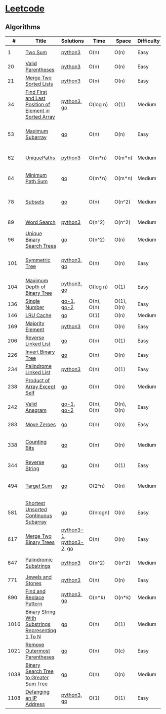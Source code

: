 # [Leetcode](https://leetcode.com/problemset/all/#_=_)

## Algorithms

|  #  |      Title     |   Solutions   | Time          | Space         | Difficulty  | Tag                   
|-----|----------------|---------------|---------------|---------------|-------------|-------------
|1|[Two Sum](https://leetcode.com/problems/two-sum/)|[python3](./python3/TwoSum/1.py)| O(n) | O(n) | Easy | Array, Hash Table |
|20|[Valid Parentheses](https://leetcode.com/problems/valid-parentheses/)|[python3](./python3/ValidParentheses/20.py)| O(n) | O(n) | Easy | String, Stack |
|21|[Merge Two Sorted Lists](https://leetcode.com/problems/merge-two-sorted-lists/)|[python3](./python3/MergeTwoSortedLists/21.py)| O(n) | O(n) | Easy | Linked List |
|34|[Find First and Last Position of Element in Sorted Array](https://leetcode.com/problems/find-first-and-last-position-of-element-in-sorted-array/)|[python3](./python3/FindFirstandLastPositionofElementinSortedArray/34.py), [go](./go/src/FindFirstandLastPositionofElementinSortedArray/34.go)| O(log n) | O(1) | Medium | Array, Binary Search |
|53|[Maximum Subarray](https://leetcode.com/problems/maximum-subarray/)|[go](./go/src/MaximumSubarray/53.go)| O(n) | O(n) | Easy | Array, Divide and Conquer, Dynamic Programming |
|62|[UniquePaths](https://leetcode.com/problems/unique-paths/)|[python3](./python3/UniquePaths/62.py)| O(m*n) | O(m*n) | Medium | Dynamic Programming, Array |
|64|[Minimum Path Sum](https://leetcode.com/problems/minimum-path-sum/)|[go](./go/src/MinimumPathSum/64.go)| O(m*n) | O(m*n) | Medium | Dynamic Programming, Array |
|78|[Subsets](https://leetcode.com/problems/subsets/)|[go](./go/src/Subsets/78.go)| O(n) | O(n^2) | Medium | Array, Backtracking, Bit Manipulation |
|89|[Word Search](https://leetcode.com/problems/word-search/)|[python3](./python3/WordSearch/79.py)| O(n^2) | O(n^2) | Medium | Backtracking, Array |
|96|[Unique Binary Search Trees](https://leetcode.com/problems/unique-binary-search-trees/)|[go](./go/src/UniqueBinarySearchTrees/96.go)| O(n^2) | O(n) | Medium | Dynamic Programming, Tree |
|101|[Symmetric Tree](https://leetcode.com/problems/symmetric-tree/)|[python3](./python3/SymmetricTree/101.py), [go](./go/src/SymmetricTree/101.go)| O(n) | O(n) | Easy | Tree, Depth-first Search, Breadth-first Search |
|104|[Maximum Depth of Binary Tree](https://leetcode.com/problems/maximum-depth-of-binary-tree/)|[python3](./python3/MaximumDepthofBinaryTree/104.py), [go](./go/src/MaximumDepthofBinaryTree/104.go)| O(log n) | O(1) | Easy | Tree, Depth-first Search(DFS) |
|136|[Single Number](https://leetcode.com/problems/single-number/)|[go-1](./go/src/SingleNumber/136-1.go), [go-2](./go/src/SingleNumber/136-2.go)| O(n), O(n) | O(1), O(n) | Easy | Bit Manipulation |
|146|[LRU Cache](https://leetcode.com/problems/lru-cache/)|[go](./go/src/LRUCache/146.go)| O(1) | O(n) | Medium | Design |
|169|[Majority Element](https://leetcode.com/problems/majority-element/)|[python3](./python3/MajorityElement/169.py)| O(n) | O(n) | Easy | Array |
|206|[Reverse Linked List](https://leetcode.com/problems/reverse-linked-list/)|[go](./go/src/ReverseLinkedList/206.go)| O(n) | O(1) | Easy | Linked List |
|226|[Invert Binary Tree](https://leetcode.com/problems/invert-binary-tree/)|[go](./go/src/InvertBinaryTree/226.go)| O(n) | O(n) | Easy | Tree |
|234|[Palindrome Linked List](https://leetcode.com/problems/palindrome-linked-list/)|[python3](./python3/PalindromeLinkedList/234.py)| O(n) | O(1) | Easy | Linked List, Two Pointers |
|238|[Product of Array Except Self](https://leetcode.com/problems/product-of-array-except-self/)|[go](./go/src/ProductofArrayExceptSelf/238.go)| O(n) | O(n) | Medium | Array |
|242|[Valid Anagram](https://leetcode.com/problems/valid-anagram/)|[go-1](./go/src/ValidAnagram/242-1.go), [go-2](./go/src/ValidAnagram/242-2.go)| O(n), O(n) | O(n), O(n) | Easy | Hash Table, Sort, Bit Manipulation |
|283|[Move Zeroes](https://leetcode.com/problems/move-zeroes/)|[go](./go/src/MoveZeroes/283.go)| O(n) | O(n) | Easy | Array, Two Pointers |
|338|[Counting Bits](https://leetcode.com/problems/counting-bits/)|[go](./go/src/CountingBits/338.go)| O(n) | O(n) | Medium | Dynamic Programming, Bit Manipulation |
|344|[Reverse String](https://leetcode.com/problems/reverse-string/)|[go](./go/src/ReverseString/344.go)| O(n) | O(1) | Easy | String, Two Pointers |
|494|[Target Sum](https://leetcode.com/problems/target-sum/)|[go](./go/src/TargetSum/494.go)| O(2^n) | O(n) | Medium | Dynamic Programming, Depth-first Search |
|581|[Shortest Unsorted Continuous Subarray](https://leetcode.com/problems/shortest-unsorted-continuous-subarray/)|[go](./go/src/ShortestUnsortedContinuousSubarray/581.go)| O(nlogn) | O(n) | Easy | Array |
|617|[Merge Two Binary Trees](https://leetcode.com/problems/merge-two-binary-trees/)|[python3-1](./python3/MergeTwoBinaryTrees/617_1.py), [python3-2](./python3/MergeTwoBinaryTrees/617_2.py), [go](./go/src/MergeTwoBinaryTrees/617.go)| O(n) | O(n) | Easy | Tree |
|647|[Palindromic Substrings](https://leetcode.com/problems/palindromic-substrings/)|[python3](./python3/PalindromicSubstrings/647.py)| O(n^2) | O(n^2) | Medium | Dynamic Programming, String |
|771|[Jewels and Stones](https://leetcode.com/problems/jewels-and-stones/)|[python3](./python3/JewelsandStones/771.py)| O(n) | O(n) | Easy | Hash Table |
|890|[Find and Replace Pattern](https://leetcode.com/problems/find-and-replace-pattern/)|[python3](./python3/FindandReplacePattern/890.py), [go](./go/src/FindandReplacePattern/890.go)| O(n*k) | O(n*k) | Medium | String |
|1016|[Binary String With Substrings Representing 1 To N](https://leetcode.com/problems/binary-string-with-substrings-representing-1-to-n/)|[go](./go/src/BinaryStringWithSubstringsRepresenting1ToN/1016.go)| O(n) | O(1) | Medium | String |
|1021|[Remove Outermost Parentheses](https://leetcode.com/problems/remove-outermost-parentheses/)|[go](./go/src/RemoveOutermostParentheses/1021.go)| O(n) | O(c) | Easy | Stack |
|1038|[Binary Search Tree to Greater Sum Tree](https://leetcode.com/problems/binary-search-tree-to-greater-sum-tree/)|[go](./go/src/BinarySearchTreetoGreaterSumTree/1038.go)| O(n) | O(n) | Medium | Binary Search Tree |
|1108|[Defanging an IP Address](https://leetcode.com/problems/defanging-an-ip-address/)|[python3](./python3/DefangingAnIPAddress/1108.py), [go](./go/src/DefangingAnIPAddress/1108.go)| O(1) | O(1) | Easy | String |